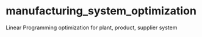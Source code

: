 # manufacturing_system_optimization
Linear Programming optimization for plant, product, supplier system
